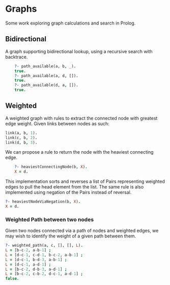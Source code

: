 # Graphs
Some work exploring graph calculations and search in Prolog.

## Bidirectional
A graph supporting bidirectional lookup, using a recursive search with backtrace.
```prolog
    ?- path_available(a, b, _).
    true.
    ?- path_available(a, d, []).
    true.
    ?- path_available(d, a, []).
    true.
```
    
## Weighted
A weighted graph with rules to extract the connected node with greatest edge weight. Given links between nodes as such:
```prolog
link(a, b, 1).
link(c, b, 2).
link(d, b, 3).
```
We can propose a rule to return the node with the heaviest connecting edge.
```prolog
    ?- heaviestConnectingNode(b, X).
    X = d.
```
This implementation sorts and reverses a list of Pairs representing weighted edges to pull the head element from the list. The same rule is also implemented using negation of the Pairs instead of reversal.
```prolog
?- heaviestNodeViaNegation(b, X).
X = d.
```

### Weighted Path between two nodes
Given two nodes connected via a path of nodes and weighted edges, we may wish to identify the weight of a given path between them.
```prolog
?- weighted_path(a, c, [], [], L).
L = [b-c-2, a-b-1] ;
L = [d-c-1, c-d-1, b-c-2, a-b-1] ;
L = [d-c-1, b-d-3, a-b-1] ;
L = [d-c-1, a-d-1] ;
L = [b-c-2, d-b-3, a-d-1] ;
L = [b-c-2, c-b-2, d-c-1, a-d-1] ;
false.
```
